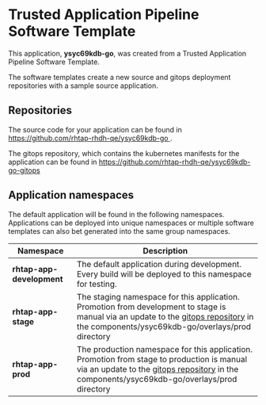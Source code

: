 # Trusted Application Pipeline Software Template

This application, **ysyc69kdb-go**, was created from a Trusted Application Pipeline Software Template.

The software templates create a new source and gitops deployment repositories with a sample source application. 

## Repositories

The source code for your application can be found in [https://github.com/rhtap-rhdh-qe/ysyc69kdb-go ](https://github.com/rhtap-rhdh-qe/ysyc69kdb-go ).
 
The gitops repository, which contains the kubernetes manifests for the application can be found in 
[https://github.com/rhtap-rhdh-qe/ysyc69kdb-go-gitops ](https://github.com/rhtap-rhdh-qe/ysyc69kdb-go-gitops ) 

## Application namespaces 

The default application will be found in the following namespaces. Applications can be deployed into unique namespaces or multiple software templates can also bet generated into the same group namespaces.  

|  Namespace   |  Description   |  
| -------- | -------- |   
| **rhtap-app-development** | The default application during development. Every build will be deployed to this namespace for testing. | 
| **rhtap-app-stage** | The staging namespace for this application. Promotion from development to stage is manual via an update to the [gitops repository](https://github.com/rhtap-rhdh-qe/ysyc69kdb-go-gitops ) in the components/ysyc69kdb-go/overlays/prod directory |  
| **rhtap-app-prod** | The production namespace for this application. Promotion from stage to production is manual via an update to the [gitops repository](https://github.com/rhtap-rhdh-qe/ysyc69kdb-go-gitops ) in the components/ysyc69kdb-go/overlays/prod directory | 